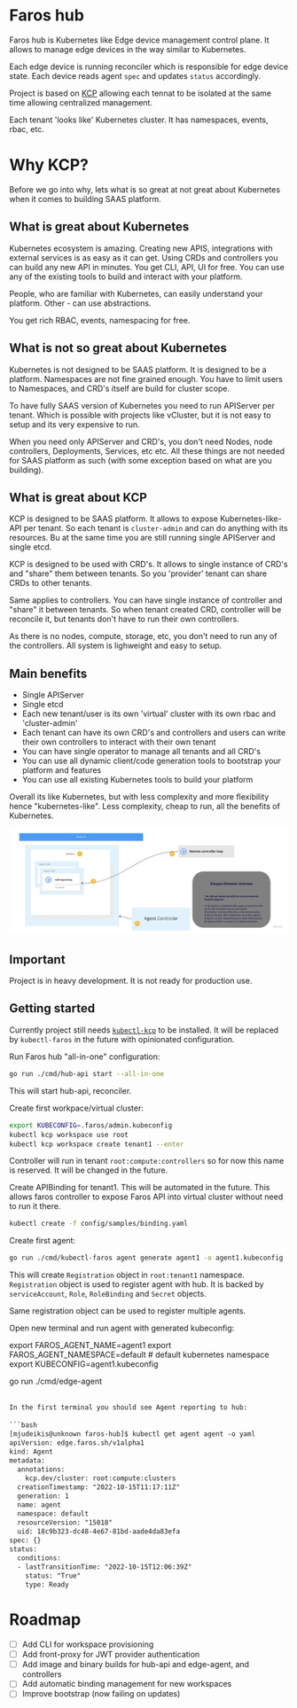# Faros hub

Faros hub is Kubernetes like Edge device management control plane.
It allows to manage edge devices in the way similar to Kubernetes.

Each edge device is running reconciler which is responsible for edge device
state. Each device reads agent `spec` and updates `status` accordingly.

Project is based on [KCP](https://www.kcp.io/) allowing each tennat to be isolated
at the same time allowing centralized management.

Each tenant 'looks like' Kubernetes cluster. It has namespaces, events, rbac, etc.

# Why KCP?

Before we go into why, lets what is so great at not great about Kubernetes when
it comes to building SAAS platform.

## What is great about Kubernetes

Kubernetes ecosystem is amazing. Creating new APIS, integrations with external
services is as easy as it can get. Using CRDs and controllers you can build any
new API in minutes.
You get CLI, API, UI for free. You can use any of the existing tools to build
and interact with your platform.

People, who are familiar with Kubernetes, can easily understand your platform.
Other - can use abstractions.

You get rich RBAC, events, namespacing for free.

## What is not so great about Kubernetes

Kubernetes is not designed to be SAAS platform. It is designed to be a platform.
Namespaces are not fine grained enough. You have to limit users to Namespaces,
and CRD's itself are build for cluster scope.

To have fully SAAS version of Kubernetes you need to run APIServer per tenant.
Which is possible with projects like vCluster, but it is not easy to setup and
its very expensive to run.

When you need only APIServer and CRD's, you don't need Nodes, node controllers,
Deployments, Services, etc etc. All these things are not needed for SAAS platform
as such (with some exception based on what are you building).

## What is great about KCP

KCP is designed to be SAAS platform. It allows to expose Kubernetes-like-API
per tenant. So each tenant is `cluster-admin` and can do anything with its
resources. Bu at the same time you are still running single APIServer and
single etcd.

KCP is designed to be used with CRD's. It allows to single instance of CRD's
and "share" them between tenants. So you 'provider' tenant can share CRDs to
other tenants.

Same applies to controllers. You can have single instance of controller and
"share" it between tenants. So when tenant created CRD, controller will be
reconcile it, but tenants don't have to run their own controllers.

As there is no nodes, compute, storage, etc, you don't need to run any of the
controllers. All system is lighweight and easy to setup.

## Main benefits

- Single APIServer
- Single etcd
- Each new tenant/user is its own 'virtual' cluster with its own rbac and 'cluster-admin'
- Each tenant can have its own CRD's and controllers and users can write their own
controllers to interact with their own tenant
- You can have single operator to manage all tenants and all CRD's
- You can use all dynamic client/code generation tools to bootstrap your platform and features
- You can use all existing Kubernetes tools to build your platform

Overall its like Kubernetes, but with less complexity and more flexibility hence
"kubernetes-like". Less complexity, cheap to run, all the benefits of Kubernetes.

![High level diagram](docs/img/hl.jpg)

## Important

Project is in heavy development. It is not ready for production use.

## Getting started

Currently project still needs [`kubectl-kcp`](https://github.com/kcp-dev/kcp) to be installed. It will be replaced
by `kubectl-faros` in the future with opinionated configuration.

Run Faros hub "all-in-one" configuration:

```bash
go run ./cmd/hub-api start --all-in-one
```

This will start hub-api, reconciler.

Create first workpace/virtual cluster:

```bash
export KUBECONFIG=.faros/admin.kubeconfig
kubectl kcp workspace use root
kubectl kcp workspace create tenant1 --enter
```

Controller will run in tenant `root:compute:controllers` so for now this name
is reserved. It will be changed in the future.

Create APIBinding for tenant1. This will be automated in the future.
This allows faros controller to expose Faros API into virtual cluster without
need to run it there.

```bash
kubectl create -f config/samples/binding.yaml
```

Create first agent:

```bash
go run ./cmd/kubectl-faros agent generate agent1 -o agent1.kubeconfig
```

This will create `Registration` object in `root:tenant1` namespace.
`Registration` object is used to register agent with hub. It is backed by `serviceAccount`,
`Role`, `RoleBinding` and `Secret` objects.

Same registration object can be used to register multiple agents.

Open new terminal and run agent with generated kubeconfig:

export FAROS_AGENT_NAME=agent1
export FAROS_AGENT_NAMESPACE=default # default kubernetes namespace
export KUBECONFIG=agent1.kubeconfig

go run ./cmd/edge-agent
```

In the first terminal you should see Agent reporting to hub:

```bash
[mjudeikis@unknown faros-hub]$ kubectl get agent agent -o yaml
apiVersion: edge.faros.sh/v1alpha1
kind: Agent
metadata:
  annotations:
    kcp.dev/cluster: root:compute:clusters
  creationTimestamp: "2022-10-15T11:17:11Z"
  generation: 1
  name: agent
  namespace: default
  resourceVersion: "15018"
  uid: 18c9b323-dc48-4e67-81bd-aade4da83efa
spec: {}
status:
  conditions:
  - lastTransitionTime: "2022-10-15T12:06:39Z"
    status: "True"
    type: Ready
```


# Roadmap

- [ ] Add CLI for workspace provisioning
- [ ] Add front-proxy for JWT provider authentication
- [ ] Add image and binary builds for hub-api and edge-agent, and controllers
- [ ] Add automatic binding management for new workspaces
- [ ] Improve bootstrap (now failing on updates)
